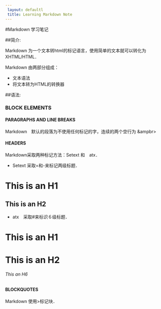 ```yaml
---
 layout: defaultl
 title: Learning Markdown Note
---
```


#Markdown 学习笔记

##简介:

Markdown 为一个文本转html的标记语言，使用简单的文本就可以转化为XHTML/HTML．

Markdown 由两部分组成：
* 文本语法
* 将文本转为HTML的转换器


##语法:

### BLOCK ELEMENTS

#### PARAGRAPHS AND LINE BREAKS

Markdown　默认的段落为不使用任何标记的字，连续的两个空行为 &ampbr>

#### HEADERS

Markdown采取两种标记方法：Setext 和　atx．

* Setext 采取=和-来标记两级标题．

This is an H1
=============

This is an H2
-------------

* atx　采取#来标识６级标题．

# This is an H1
# This is an H2
###### This an H6

#### BLOCKQUOTES

Markdown 使用>标记块．

